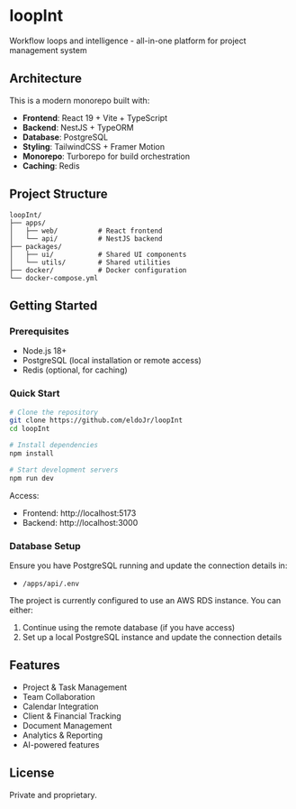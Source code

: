 # loopInt
Workflow loops and intelligence - all-in-one platform for project management system

## Architecture

This is a modern monorepo built with:
- **Frontend**: React 19 + Vite + TypeScript
- **Backend**: NestJS + TypeORM
- **Database**: PostgreSQL
- **Styling**: TailwindCSS + Framer Motion
- **Monorepo**: Turborepo for build orchestration
- **Caching**: Redis

## Project Structure

```
loopInt/
├── apps/
│   ├── web/          # React frontend
│   └── api/          # NestJS backend
├── packages/
│   ├── ui/           # Shared UI components
│   └── utils/        # Shared utilities
├── docker/           # Docker configuration
└── docker-compose.yml
```



## Getting Started

### Prerequisites
- Node.js 18+
- PostgreSQL (local installation or remote access)
- Redis (optional, for caching)

### Quick Start

```bash
# Clone the repository
git clone https://github.com/eldoJr/loopInt
cd loopInt

# Install dependencies
npm install

# Start development servers
npm run dev
```

Access:
- Frontend: http://localhost:5173
- Backend: http://localhost:3000

### Database Setup

Ensure you have PostgreSQL running and update the connection details in:
- `/apps/api/.env`

The project is currently configured to use an AWS RDS instance. You can either:
1. Continue using the remote database (if you have access)
2. Set up a local PostgreSQL instance and update the connection details



## Features

- Project & Task Management
- Team Collaboration
- Calendar Integration
- Client & Financial Tracking
- Document Management
- Analytics & Reporting
- AI-powered features



## License

Private and proprietary.
